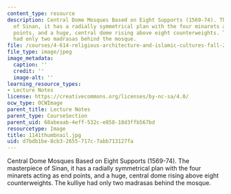 ```yaml
---
content_type: resource
description: Central Dome Mosques Based on Eight Supports (1569-74). The masterpiece
  of Sinan, it has a radially symmetrical plan with the four minarets acting as end
  points, and a huge, central dome rising above eight counterweights. The kulliye
  had only two madrasas behind the mosque.
file: /courses/4-614-religious-architecture-and-islamic-cultures-fall-2002/d7bdb1be8cb32655717c7abb713127fa_1141thumbnail.jpg
file_type: image/jpeg
image_metadata:
  caption: ''
  credit: ''
  image-alt: ''
learning_resource_types:
- Lecture Notes
license: https://creativecommons.org/licenses/by-nc-sa/4.0/
ocw_type: OCWImage
parent_title: Lecture Notes
parent_type: CourseSection
parent_uid: 68abeaab-4eff-532c-e858-18d3ffb567bd
resourcetype: Image
title: 1141thumbnail.jpg
uid: d7bdb1be-8cb3-2655-717c-7abb713127fa
---
```

Central Dome Mosques Based on Eight Supports (1569-74). The masterpiece of Sinan, it has a radially symmetrical plan with the four minarets acting as end points, and a huge, central dome rising above eight counterweights. The kulliye had only two madrasas behind the mosque.